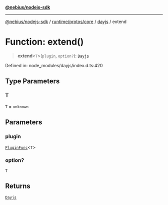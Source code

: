 [**@nebius/nodejs-sdk**](../../../../../README.md)

---

[@nebius/nodejs-sdk](../../../../../README.md) / [runtime/protos/core](../../README.md) / [dayjs](../README.md) / extend

# Function: extend()

> **extend**\<`T`\>(`plugin`, `option?`): [`Dayjs`](../classes/Dayjs.md)

Defined in: node_modules/dayjs/index.d.ts:420

## Type Parameters

### T

`T` = `unknown`

## Parameters

### plugin

[`PluginFunc`](../type-aliases/PluginFunc.md)\<`T`\>

### option?

`T`

## Returns

[`Dayjs`](../classes/Dayjs.md)
